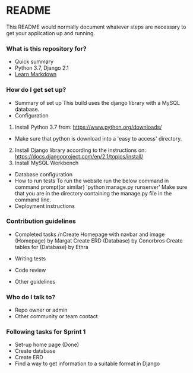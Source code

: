 # README #

This README would normally document whatever steps are necessary to get your application up and running.

### What is this repository for? ###

* Quick summary
* Python 3.7, Django 2.1
* [Learn Markdown](https://bitbucket.org/tutorials/markdowndemo)

### How do I get set up? ###

* Summary of set up
This build uses the django library with a MySQL database.
* Configuration
1. Install Python 3.7 from:
https://www.python.org/downloads/
- Make sure that python is download into a 'easy to access' directory.
2. Install Django library according to the instructions on: 
https://docs.djangoproject.com/en/2.1/topics/install/
3. Install MySQL Workbench

* Database configuration
* How to run tests
To run the website run the below command in command prompt(or similar)
'python manage.py runserver'
Make sure that you are in the directory containing the manage.py file in the command line.
* Deployment instructions


### Contribution guidelines ###

* Completed tasks
/nCreate Homepage with navbar and image (Homepage) by Margat
Create ERD (Database) by Conorbros
Create tables for (Database) by Ethra
* Writing tests

* Code review
* Other guidelines

### Who do I talk to? ###

* Repo owner or admin
* Other community or team contact


### Following tasks for Sprint 1 ###

* Set-up home page (Done)
* Create database
* Create ERD
* Find a way to get information to a suitable format in Django
